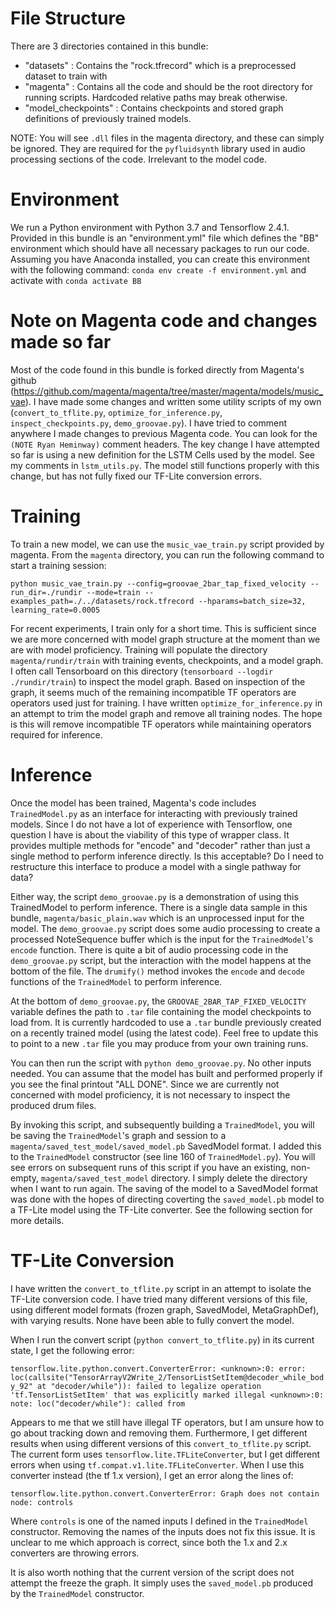 # File Structure
There are 3 directories contained in this bundle:
- "datasets" : Contains the "rock.tfrecord" which is a preprocessed dataset to train with
- "magenta" : Contains all the code and should be the root directory for running scripts. Hardcoded relative paths may break otherwise.
- "model_checkpoints" : Contains checkpoints and stored graph definitions of previously trained models.

NOTE: You will see `.dll` files in the magenta directory, and these can simply be ignored. They are required for the `pyfluidsynth` library used in audio processing sections of the code. Irrelevant to the model code.

# Environment
We run a Python environment with Python 3.7 and Tensorflow 2.4.1. Provided in this bundle is an "environment.yml" file which defines the "BB" environment which should have all necessary packages to run our code. Assuming you have Anaconda installed, you can create this environment with the following command:
`conda env create -f environment.yml` and activate with `conda activate BB`

# Note on Magenta code and changes made so far
Most of the code found in this bundle is forked directly from Magenta's github (https://github.com/magenta/magenta/tree/master/magenta/models/music_vae). I have made some changes
and written some utility scripts of my own (`convert_to_tflite.py`, `optimize_for_inference.py`, `inspect_checkpoints.py`, `demo_groovae.py`). I have tried to comment anywhere I made changes to previous Magenta code. 
You can look for the `(NOTE Ryan Heminway)` comment headers. The key change I have attempted so far is using a new definition for the LSTM Cells used by the model. See my comments in `lstm_utils.py`. 
The model still functions properly with this change, but has not fully fixed our TF-Lite conversion errors.

# Training 
To train a new model, we can use the `music_vae_train.py` script provided by magenta. From the `magenta` directory, you can run the following command to start a training session:

`python music_vae_train.py --config=groovae_2bar_tap_fixed_velocity --run_dir=./rundir --mode=train --examples_path=./../datasets/rock.tfrecord --hparams=batch_size=32, learning_rate=0.0005`

For recent experiments, I train only for a short time. This is sufficient since we are more concerned with model graph structure at the moment than we are with model proficiency. 
Training will populate the directory `magenta/rundir/train` with training events, checkpoints, and a model graph. I often call Tensorboard on this directory (`tensorboard --logdir ./rundir/train`) to inspect the model graph. 
Based on inspection of the graph, it seems much of the remaining incompatible TF operators are operators used just for training. 
I have written `optimize_for_inference.py` in an attempt to trim the model graph and remove all training nodes. The hope is this will remove incompatible TF operators while maintaining operators required for inference. 

# Inference
Once the model has been trained, Magenta's code includes `TrainedModel.py` as an interface for interacting with previously trained models.
Since I do not have a lot of experience with Tensorflow, one question I have is about the viability of this type of wrapper class.
It provides multiple methods for "encode" and "decoder" rather than just a single method to perform inference directly. Is this acceptable? Do I need to restructure this interface to produce a model with a single pathway for data?

Either way, the script `demo_groovae.py` is a demonstration of using this TrainedModel to perform inference. There is a single data sample in this bundle, `magenta/basic_plain.wav` which is an unprocessed input for the model. 
The `demo_groovae.py` script does some audio processing to create a processed NoteSequence buffer which is the input for the `TrainedModel`'s `encode` function. There is quite a bit of audio processing code in the `demo_groovae.py` script, but the interaction with the model happens at the bottom of the file. 
The `drumify()` method invokes the `encode` and `decode` functions of the `TrainedModel` to perform inference. 

At the bottom of `demo_groovae.py`, the `GROOVAE_2BAR_TAP_FIXED_VELOCITY` variable defines the path to `.tar` file containing the model checkpoints to load from. It is currently hardcoded to use a `.tar` bundle previously created on a recently trained model (using the latest code). Feel free to update this to point to a new `.tar` file you may produce from your own training runs. 

You can then run the script with `python demo_groovae.py`. No other inputs needed. 
You can assume that the model has built and performed properly if you see the final printout "ALL DONE".
Since we are currently not concerned with model proficiency, it is not necessary to inspect the produced drum files.

By invoking this script, and subsequently building a `TrainedModel`, you will be saving the `TrainedModel`'s graph and session to a `magenta/saved_test_model/saved_model.pb` SavedModel format. I added this to the `TrainedModel` constructor (see line 160 of `TrainedModel.py`). You will see errors on subsequent runs of this script if you have an existing, non-empty, `magenta/saved_test_model` directory. I simply delete the directory when I want to run again. The saving of the model to a SavedModel format was done with the hopes of directing coverting the `saved_model.pb` model to a TF-Lite model using the TF-Lite converter. See the following section for more details.

# TF-Lite Conversion
I have written the `convert_to_tflite.py` script in an attempt to isolate the TF-Lite conversion code. I have tried many different versions of this file, using different model formats (frozen graph, SavedModel, MetaGraphDef), with varying results. None have been able to fully convert the model.

When I run the convert script (`python convert_to_tflite.py`) in its current state, I get the following error:

`tensorflow.lite.python.convert.ConverterError: <unknown>:0: error: loc(callsite("TensorArrayV2Write_2/TensorListSetItem@decoder_while_body_92" at "decoder/while")): failed to legalize operation 'tf.TensorListSetItem' that was explicitly marked illegal
<unknown>:0: note: loc("decoder/while"): called from`

Appears to me that we still have illegal TF operators, but I am unsure how to go about tracking down and removing them. 
Furthermore, I get different results when using different versions of this `convert_to_tflite.py` script.
The current form uses `tensorflow.lite.TFLiteConverter`, but I get different errors when using `tf.compat.v1.lite.TFLiteConverter`. 
When I use this converter instead (the tf 1.x version), I get an error along the lines of:

`tensorflow.lite.python.convert.ConverterError: Graph does not contain node: controls` 

Where `controls` is one of the named inputs I defined in the `TrainedModel` constructor. Removing the names of the inputs does not fix this issue. It is unclear to me which approach is correct, since both the 1.x and 2.x converters are throwing errors. 

It is also worth nothing that the current version of the script does not attempt the freeze the graph. It simply uses the `saved_model.pb` produced by the `TrainedModel` constructor.